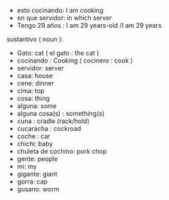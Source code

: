 - esto cocinando: I am cooking
- en que servidor: in which server
- Tengo 29 años : I am 29 years-old /I am 29 years

sustantivo ( noun ):
- Gato: cat  ( el gato : the cat )
- cocinando : Cooking ( cocinero : cook )
- servidor: server
- casa: house
- cene: dinner
- cima: top
- cosa: thing
- alguna: some
- alguna cosa(s) : something(s)
- cuna : cradle (rack/hold)
- cucaracha : cockroad
- coche : car
- chichi: baby
- chuleta de cochino: pork chop
- gente: people
- mi: my
- gigante: giant
- gorra: cap
- gusano: worm
